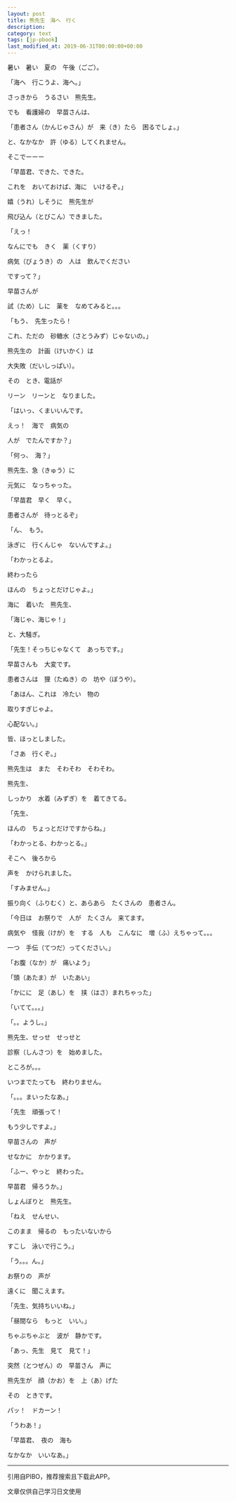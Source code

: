 ```yaml
---
layout: post
title: 熊先生　海へ　行く
description: 
category: text
tags: [jp-pbook]
last_modified_at: 2019-06-31T00:00:00+00:00
---
```


暑い　暑い　夏の　午後（ごご）。

「海へ　行こうよ、海へ。」

さっきから　うるさい　熊先生。

でも　看護婦の　早苗さんは、

「患者さん（かんじゃさん）が　来（き）たら　困るでしょ。」

と、なかなか　許（ゆる）してくれません。

そこでーーー

「早苗君、できた、できた。

これを　おいておけば、海に　いけるぞ。」

嬉（うれ）しそうに　熊先生が

飛び込ん（とびこん）できました。

「えっ！

なんにでも　きく　薬（くすり）

病気（びょうき）の　人は　飲んでください

ですって？」

早苗さんが

試（ため）しに　薬を　なめてみると。。。

「もう、　先生ったら！

これ、ただの　砂糖水（さとうみず）じゃないの。」

熊先生の　計画（けいかく）は

大失敗（だいしっぱい）。

その　とき、電話が

リーン　リーンと　なりました。

「はいっ、くまいいんです。

えっ！　海で　病気の

人が　でたんですか？」

「何っ、　海？」

熊先生、急（きゅう）に

元気に　なっちゃった。

「早苗君　早く　早く。

患者さんが　待っとるぞ」

「ん、　もう。

泳ぎに　行くんじゃ　ないんですよ。」

「わかっとるよ。

終わったら

ほんの　ちょっとだけじゃよ。」

海に　着いた　熊先生、

「海じゃ、海じゃ！」

と、大騒ぎ。

「先生！そっちじゃなくて　あっちです。」

早苗さんも　大変です。

患者さんは　狸（たぬき）の　坊や（ぼうや）。

「あはん、これは　冷たい　物の　

取りすぎじゃよ。

心配ない。」

皆、ほっとしました。

「さあ　行くぞ。」

熊先生は　また　そわそわ　そわそわ。

熊先生、

しっかり　水着（みずぎ）を　着てきてる。

「先生、

ほんの　ちょっとだけですからね。」

「わかっとる、わかっとる。」

そこへ　後ろから

声を　かけられました。

「すみません。」

振り向く（ふりむく）と、あらあら　たくさんの　患者さん。

「今日は　お祭りで　人が　たくさん　来てます。

病気や　怪我（けが）を　する　人も　こんなに　増（ふ）えちゃって。。。

一つ　手伝（てつだ）ってください。」

「お腹（なか）が　痛いよう」

「頭（あたま）が　いたあい」

「かにに　足（あし）を　挟（はさ）まれちゃった」

「いてて。。。」

「。。ようし。」

熊先生、せっせ　せっせと

診察（しんさつ）を　始めました。

ところが。。。

いつまでたっても　終わりません。

「。。。まいったなあ。」

「先生　頑張って！

もう少しですよ。」

早苗さんの　声が

せなかに　かかります。

「ふー、やっと　終わった。

早苗君　帰ろうか。」

しょんぼりと　熊先生。

「ねえ　せんせい、

このまま　帰るの　もったいないから

すこし　泳いで行こう。」

「う。。。ん。」

お祭りの　声が

遠くに　聞こえます。

「先生、気持ちいいね。」

「昼間なら　もっと　いい。」

ちゃぶちゃぶと　波が　静かです。

「あっ、先生　見て　見て！」

突然（とつぜん）の　早苗さん　声に

熊先生が　顔（かお）を　上（あ）げた

その　ときです。

パッ！　ドカーン！

「うわあ！」

「早苗君、　夜の　海も

なかなか　いいなあ。」


<hr>

引用自PIBO，推荐搜索且下载此APP。

文章仅供自己学习日文使用

